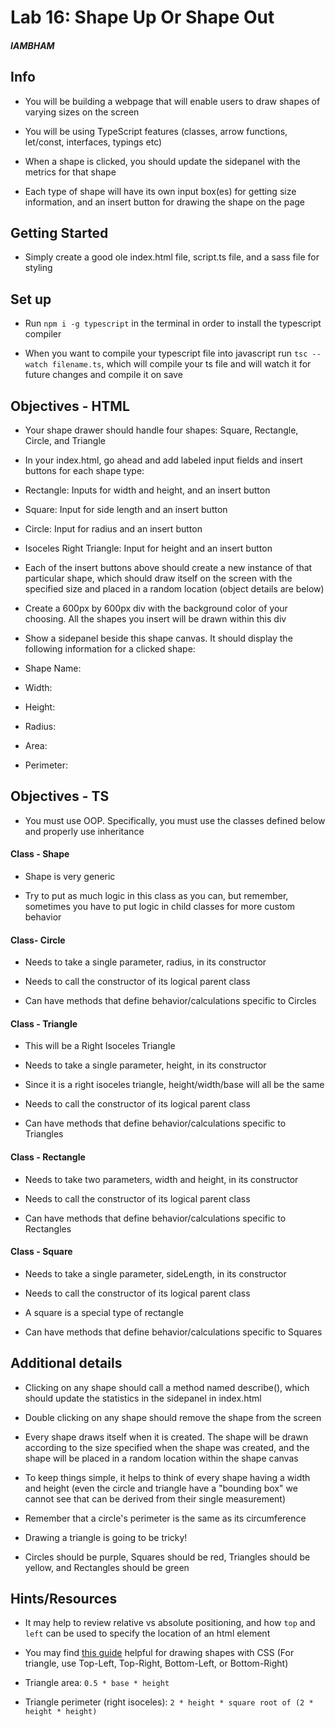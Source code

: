 # Lab 16: Shape Up Or Shape Out

##### IAMBHAM

## Info

* You will be building a webpage that will enable users to draw shapes of varying sizes on the screen

* You will be using TypeScript features (classes, arrow functions, let/const, interfaces, typings etc)

* When a shape is clicked, you should update the sidepanel with the metrics for that shape

* Each type of shape will have its own input box(es) for getting size information, and an insert button for drawing the shape on the page

## Getting Started

* Simply create a good ole index.html file, script.ts file, and a sass file for styling

## Set up

* Run `npm i -g typescript` in the terminal in order to install the typescript compiler

* When you want to compile your typescript file into javascript run `tsc --watch filename.ts`, which will compile your ts file and will watch it for future changes and compile it on save

## Objectives - HTML

* Your shape drawer should handle four shapes: Square, Rectangle, Circle, and Triangle

* In your index.html, go ahead and add labeled input fields and insert buttons for each shape type:

* Rectangle: Inputs for width and height, and an insert button

* Square: Input for side length and an insert button

* Circle: Input for radius and an insert button

* Isoceles Right Triangle: Input for height and an insert button

* Each of the insert buttons above should create a new instance of that particular shape, which should draw itself on the screen with the specified size and placed in a random location (object details are below)

* Create a 600px by 600px div with the background color of your choosing. All the shapes you insert will be drawn within this div

* Show a sidepanel beside this shape canvas. It should display the following information for a clicked shape:

* Shape Name:

* Width:

* Height:

* Radius:

* Area:

* Perimeter:

## Objectives - TS

* You must use OOP. Specifically, you must use the classes defined below and properly use inheritance

#### Class - Shape

* Shape is very generic

* Try to put as much logic in this class as you can, but remember, sometimes you have to put logic in child classes for more custom behavior

#### Class- Circle

* Needs to take a single parameter, radius, in its constructor

* Needs to call the constructor of its logical parent class

* Can have methods that define behavior/calculations specific to Circles

#### Class - Triangle

* This will be a Right Isoceles Triangle

* Needs to take a single parameter, height, in its constructor

* Since it is a right isoceles triangle, height/width/base will all be the same

* Needs to call the constructor of its logical parent class

* Can have methods that define behavior/calculations specific to Triangles

#### Class - Rectangle

* Needs to take two parameters, width and height, in its constructor

* Needs to call the constructor of its logical parent class

* Can have methods that define behavior/calculations specific to Rectangles

#### Class - Square

* Needs to take a single parameter, sideLength, in its constructor

* Needs to call the constructor of its logical parent class

* A square is a special type of rectangle

* Can have methods that define behavior/calculations specific to Squares

## Additional details

* Clicking on any shape should call a method named describe(), which should update the statistics in the sidepanel in index.html

* Double clicking on any shape should remove the shape from the screen

* Every shape draws itself when it is created. The shape will be drawn according to the size specified when the shape was created, and the shape will be placed in a random location within the shape canvas

* To keep things simple, it helps to think of every shape having a width and height (even the circle and triangle have a "bounding box" we cannot see that can be derived from their single measurement)

* Remember that a circle's perimeter is the same as its circumference

* Drawing a triangle is going to be tricky!

* Circles should be purple, Squares should be red, Triangles should be yellow, and Rectangles should be green

## Hints/Resources

* It may help to review relative vs absolute positioning, and how `top` and `left` can be used to specify the location of an html element

* You may find [this guide](https://css-tricks.com/examples/ShapesOfCSS/) helpful for drawing shapes with CSS (For triangle, use Top-Left, Top-Right, Bottom-Left, or Bottom-Right)

* Triangle area: `0.5 * base * height`

* Triangle perimeter (right isoceles): `2 * height * square root of (2 * height * height)`
